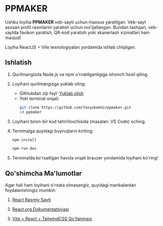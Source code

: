 # PPMAKER

Ushbu loyiha **PPMAKER** veb-sayti uchun maxsus yaratilgan. Veb-sayt asosan profil rasmlarini yaratish uchun mo'ljallangan. Bundan tashqari, veb-saytda favikon yaratish, QR-kod yaratish yoki skanerlash xizmatlari ham mavjud!

Loyiha ReactJS + Vite texnologiyalari yordamida ishlab chiqilgan.


## Ishlatish

1. Qurilmangizda Node.js va npm o'rnatilganligiga ishonch hosil qiling.

2. Loyihani qurilmangizga yuklab oling:
   - GitHubdan zip fayl:
     [Yuklab olish](https://github.com/YaxyobekUz/ppmaker/archive/refs/heads/main.zip)
   - Yoki terminal orqali:
     ```bash
     git clone https://github.com/YaxyobekUz/ppmaker.git
     cd ppmaker
     ```

3. Loyihani biron-bir kod tahrirlovchisida (masalan: VS Code) oching.

4. Terminalga quyidagi buyruqlarni kiriting:
   ```bash
   npm install
   
   npm run dev

5. Terminalda ko'rsatilgan havola orqali brauzer yordamida loyihani ko'ring!


## Qo'shimcha Ma'lumotlar

Agar hali ham loyihani o'rnata olmasangiz, quyidagi manbalardan foydalanishingiz mumkin:

1. [React Rasmiy Sayti](https://react.dev/learn)

2. [React.org Dokumentatsiyasi](https://legacy.reactjs.org/docs/getting-started.html)

3. [Vite + React + TailwindCSS Qo'llanmasi](https://tailwindcss.com/docs/guides/vite)
